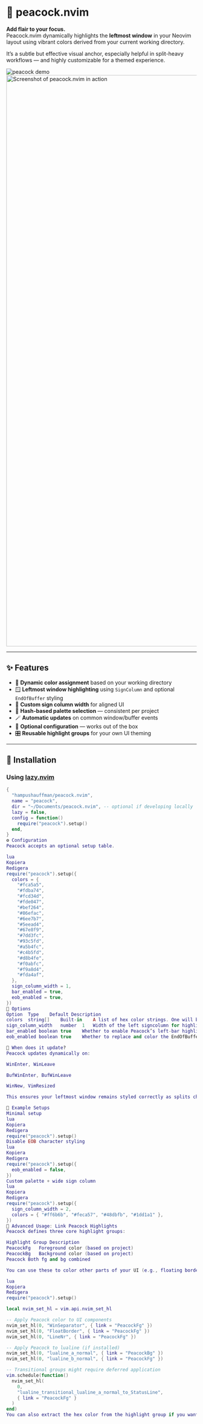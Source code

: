 # 🦚 peacock.nvim

**Add flair to your focus.**  
Peacock.nvim dynamically highlights the **leftmost window** in your Neovim layout using vibrant colors derived from your current working directory.

It’s a subtle but effective visual anchor, especially helpful in split-heavy workflows — and highly customizable for a themed experience.

![peacock demo](https://user-images.githubusercontent.com/your-demo-gif-url.gif)
<img width="1512" alt="Screenshot of peacock.nvim in action" src="https://github.com/user-attachments/assets/54481711-945d-41e3-8c79-18aecfc6b4d5" />

---

## ✨ Features

- 🎨 **Dynamic color assignment** based on your working directory
- 🪟 **Leftmost window highlighting** using `SignColumn` and optional `EndOfBuffer` styling
- 📐 **Custom sign column width** for aligned UI
- 🧠 **Hash-based palette selection** — consistent per project
- 🪄 **Automatic updates** on common window/buffer events
- 🔧 **Optional configuration** — works out of the box
- 🎛️ **Reusable highlight groups** for your own UI theming

---

## 🚀 Installation

### Using [lazy.nvim](https://github.com/folke/lazy.nvim)

```lua
{
  "hampushauffman/peacock.nvim",
  name = "peacock",
  dir = "~/Documents/peacock.nvim", -- optional if developing locally
  lazy = false,
  config = function()
    require("peacock").setup()
  end,
}
⚙️ Configuration
Peacock accepts an optional setup table.

lua
Kopiera
Redigera
require("peacock").setup({
  colors = {
    "#fca5a5",
    "#fdba74",
    "#fcd34d",
    "#fde047",
    "#bef264",
    "#86efac",
    "#6ee7b7",
    "#5eead4",
    "#67e8f9",
    "#7dd3fc",
    "#93c5fd",
    "#a5b4fc",
    "#c4b5fd",
    "#d8b4fe",
    "#f0abfc",
    "#f9a8d4",
    "#fda4af",
  },
  sign_column_width = 1,
  bar_enabled = true,
  eob_enabled = true,
})
🔧 Options
Option	Type	Default	Description
colors	string[]	Built-in	A list of hex color strings. One will be chosen per project based on hash.
sign_column_width	number	1	Width of the left signcolumn for highlighted windows.
bar_enabled	boolean	true	Whether to enable Peacock’s left-bar highlighting.
eob_enabled	boolean	true	Whether to replace and color the EndOfBuffer (~) characters.

📸 When does it update?
Peacock updates dynamically on:

WinEnter, WinLeave

BufWinEnter, BufWinLeave

WinNew, VimResized

This ensures your leftmost window remains styled correctly as splits change.

🧪 Example Setups
Minimal setup
lua
Kopiera
Redigera
require("peacock").setup()
Disable EOB character styling
lua
Kopiera
Redigera
require("peacock").setup({
  eob_enabled = false,
})
Custom palette + wide sign column
lua
Kopiera
Redigera
require("peacock").setup({
  sign_column_width = 2,
  colors = { "#ff6b6b", "#feca57", "#48dbfb", "#1dd1a1" },
})
🎨 Advanced Usage: Link Peacock Highlights
Peacock defines three core highlight groups:

Highlight Group	Description
PeacockFg	Foreground color (based on project)
PeacockBg	Background color (based on project)
Peacock	Both fg and bg combined

You can use these to color other parts of your UI (e.g., floating borders, line numbers, lualine, etc.):

lua
Kopiera
Redigera
require("peacock").setup()

local nvim_set_hl = vim.api.nvim_set_hl

-- Apply Peacock color to UI components
nvim_set_hl(0, "WinSeparator", { link = "PeacockFg" })
nvim_set_hl(0, "FloatBorder", { link = "PeacockFg" })
nvim_set_hl(0, "LineNr", { link = "PeacockFg" })

-- Apply Peacock to lualine (if installed)
nvim_set_hl(0, "lualine_a_normal", { link = "PeacockBg" })
nvim_set_hl(0, "lualine_b_normal", { link = "PeacockFg" })

-- Transitional groups might require deferred application
vim.schedule(function()
  nvim_set_hl(
    0,
    "lualine_transitional_lualine_a_normal_to_StatusLine",
    { link = "PeacockFg" }
  )
end)
You can also extract the hex color from the highlight group if you want to generate your own styles.
